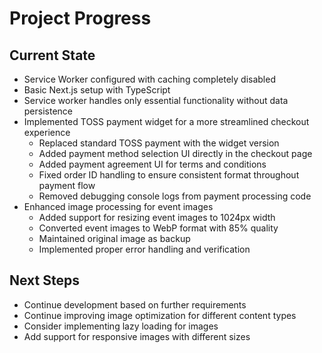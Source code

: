 # Project Progress

## Current State

- Service Worker configured with caching completely disabled
- Basic Next.js setup with TypeScript
- Service worker handles only essential functionality without data persistence
- Implemented TOSS payment widget for a more streamlined checkout experience
  - Replaced standard TOSS payment with the widget version
  - Added payment method selection UI directly in the checkout page
  - Added payment agreement UI for terms and conditions
  - Fixed order ID handling to ensure consistent format throughout payment flow
  - Removed debugging console logs from payment processing code
- Enhanced image processing for event images
  - Added support for resizing event images to 1024px width
  - Converted event images to WebP format with 85% quality
  - Maintained original image as backup
  - Implemented proper error handling and verification

## Next Steps

- Continue development based on further requirements
- Continue improving image optimization for different content types
- Consider implementing lazy loading for images
- Add support for responsive images with different sizes
